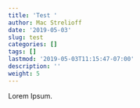 ```yaml
---
title: 'Test '
author: Mac Strelioff
date: '2019-05-03'
slug: test
categories: []
tags: []
lastmod: '2019-05-03T11:15:47-07:00'
description: ''
weight: 5
---
```


Lorem Ipsum.
